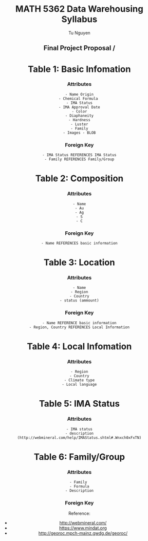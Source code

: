 <center> <h1> MATH 5362 Data Warehousing Syllabus </h1> </center>

<center> Tu Nguyen </>

<center> <h2> Final Project Proposal /</h2> </center>




# Table 1: Basic Infomation

### Attributes

	- Name Origin
	- Chemical Formula 
	- IMA Status
	- IMA Approval Date
	- Color
	- Diaphaneity
	- Hardness
	- Luster
	- Family
	- Images - BLOB

### Foreign Key

    - IMA Status REFERENCES IMA Status
    - Family REFERENCES Family/Group

# Table 2: Composition

### Attributes

	- Name
	- Au
	- Ag
	- S
    - C
    
### Foreign Key
    
    - Name REFERENCES basic information
	
# Table 3: Location	

### Attributes
		
	- Name
	- Region
	- Country
	- status (ammount)

### Foreign Key
    
    - Name REFERENCE basic information
    - Region, Country REFERENCES Local Information

# Table 4:  Local Infomation

### Attributes


	- Region
	- Country
	- Climate type
	- Local language


# Table 5: IMA Status 
### Attributes

	- IMA status
	- description
	(http://webmineral.com/help/IMAStatus.shtml#.Wnxch0xFxTN)

# Table 6: Family/Group
### Attributes


	- Family 
	- Formula
	- Description

### Foreign Key

Reference:

- http://webmineral.com/
- https://www.mindat.org
- http://georoc.mpch-mainz.gwdg.de/georoc/


